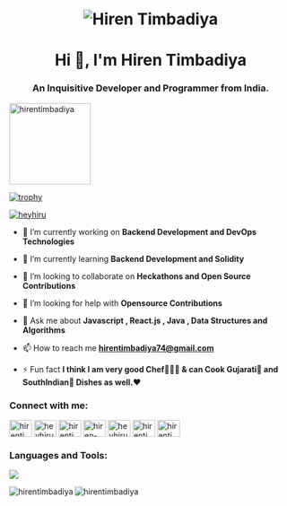 <h1 align="center">
  <img src="https://raw.githubusercontent.com/hirentimbadiya/hirentimbadiya/master/name.svg" alt="Hiren Timbadiya" />
</h1>
<h1 align="center">Hi 👋,  I'm Hiren Timbadiya</h1>
<h3 align="center">An Inquisitive Developer and Programmer from India.</h3>

<p align="left"> <img src="https://komarev.com/ghpvc/?username=hirentimbadiya&label=Profile%20views&color=0e75b6&style=flat" width="145px" alt="hirentimbadiya" /> </p>

[![trophy](https://github-profile-trophy.vercel.app/?username=hirentimbadiya&theme=radical&margin-w=20&margin-h=15&no-frame=true)](https://github.com/hirentimbadiya/github-profile-trophy)


<p align="left"> <a href="https://twitter.com/heyhiru" target="blank"><img src="https://img.shields.io/twitter/follow/heyhiru?logo=twitter&style=for-the-badge" alt="heyhiru" /></a> </p>


- 🔭 I’m currently working on **Backend Development and DevOps Technologies**

- 🌱 I’m currently learning **Backend Development and Solidity**

- 👯 I’m looking to collaborate on **Heckathons and Open Source Contributions**

- 🤝 I’m looking for help with **Opensource Contributions**

- 💬 Ask me about **Javascript , React.js , Java , Data Structures and Algorithms**

- 📫 How to reach me **hirentimbadiya74@gmail.com**

- ⚡ Fun fact **I think I am very good Chef👨🏻‍🍳 & can Cook Gujarati🍛 and SouthIndian🍲 Dishes as well.❤**


<h3 align="left">Connect with me:</h3>
<p align="left">
<a href="https://dev.to/hirentimbadiya" target="blank"><img align="center" src="https://raw.githubusercontent.com/rahuldkjain/github-profile-readme-generator/master/src/images/icons/Social/devto.svg" alt="hirentimbadiya" height="30" width="40" /></a>
<a href="https://twitter.com/heyhiru" target="blank"><img align="center" src="https://raw.githubusercontent.com/rahuldkjain/github-profile-readme-generator/master/src/images/icons/Social/twitter.svg" alt="heyhiru" height="30" width="40" /></a>
<a href="https://linkedin.com/in/hirentimbadiya74" target="blank"><img align="center" src="https://raw.githubusercontent.com/rahuldkjain/github-profile-readme-generator/master/src/images/icons/Social/linked-in-alt.svg" alt="hirentimbadiya74" height="30" width="40" /></a>
<a href="https://stackoverflow.com/users/20626209/hiren-timbadiya" target="blank"><img align="center" src="https://raw.githubusercontent.com/rahuldkjain/github-profile-readme-generator/master/src/images/icons/Social/stack-overflow.svg" alt="hiren-timbadiya" height="30" width="40" /></a>
<a href="https://instagram.com/heyhiru" target="blank"><img align="center" src="https://raw.githubusercontent.com/rahuldkjain/github-profile-readme-generator/master/src/images/icons/Social/instagram.svg" alt="heyhiru" height="30" width="40" /></a>
<a href="https://www.leetcode.com/hirentimbadiya74" target="blank"><img align="center" src="https://raw.githubusercontent.com/rahuldkjain/github-profile-readme-generator/master/src/images/icons/Social/leet-code.svg" alt="hirentimbadiya74" height="30" width="40" /></a>
<a href="https://auth.geeksforgeeks.org/user/hirentimbadiya74" target="blank"><img align="center" src="https://raw.githubusercontent.com/rahuldkjain/github-profile-readme-generator/master/src/images/icons/Social/geeks-for-geeks.svg" alt="hirentimbadiya74" height="30" width="40" /></a>
</p>

<h3 align="left">Languages and Tools:</h3>
<p>
  <a href="https://skillicons.dev">
    <img src="https://skillicons.dev/icons?i=react,js,java,git,c,github,instagram,jquery,linkedin,materialui,nodejs,redux,replit,stackoverflow,tailwind,vscode,vite,html,css,bootstrap,firebase,express,gatsby,mongodb,nextjs,sass,solidity,ts,vercel&perline=10" />
  </a>
</p>

<p><img align="left" src="https://github-readme-stats-phi-rouge-46.vercel.app/api/top-langs?username=hirentimbadiya&hide=html&theme=codeSTACKr&show_icons=true&locale=en&layout=compact&title_color=FFBF00" alt="hirentimbadiya" /></p>

<p><img align="center" src="https://github-readme-stats-phi-rouge-46.vercel.app/api?username=hirentimbadiya&theme=ocean_dark&show_icons=true&ring_color=ff0000&title_color=FFBF00" alt="hirentimbadiya"/></p>
